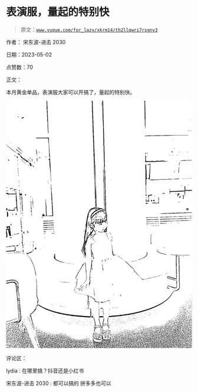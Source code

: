 # 表演服，量起的特别快

> 原文：[`www.yuque.com/for_lazy/xkrm14/th2llqwri7rsgnv3`](https://www.yuque.com/for_lazy/xkrm14/th2llqwri7rsgnv3)

作者： 宋东波-进击 2030

日期：2023-05-02

点赞数：70

正文：

本月黄金单品，表演服大家可以开搞了，量起的特别快。

![](img/a65e6f94394ad7564937e9c0444128e1.png)

评论区：

lydia : 在哪里搞？抖音还是小红书

宋东波-进击 2030 : 都可以搞的 拼多多也可以

